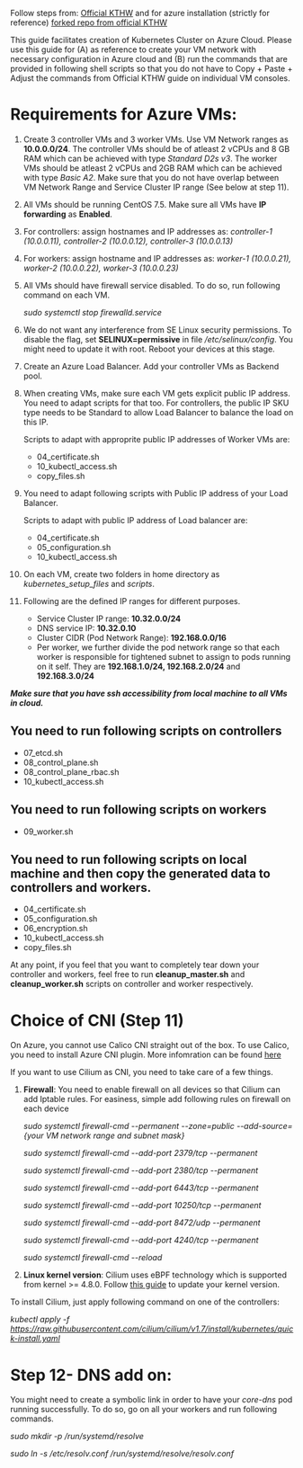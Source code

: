 Follow steps from: [Official KTHW](https://github.com/kelseyhightower/kubernetes-the-hard-way/tree/master/docs) and for azure installation (strictly for reference) [forked repo from official KTHW](https://github.com/ivanfioravanti/kubernetes-the-hard-way-on-azure/tree/master/docs)

This guide facilitates creation of Kubernetes Cluster on Azure Cloud. Please use this guide for 
(A) as reference to create your VM network with necessary configuration in Azure cloud and (B) run the commands that are provided in following shell scripts so that you do not have to Copy + Paste + Adjust the commands from Official KTHW guide on individual VM consoles.


# Requirements for Azure VMs:
1. Create 3 controller VMs and 3 worker VMs. Use VM Network ranges as **10.0.0.0/24**. The controller VMs should be of atleast 2 vCPUs and 8 GB RAM which can be achieved with type *Standard D2s v3*. The worker VMs should be atleast 2 vCPUs and 2GB RAM which can be achieved with type *Basic A2*. Make sure that you do not have overlap between VM Network Range and Service Cluster IP range (See below at step 11). 

2. All VMs should be running CentOS 7.5. Make sure all VMs have **IP forwarding** as **Enabled**.

3. For controllers: assign hostnames and IP addresses as:  *controller\-1 (10.0.0.11), controller\-2 (10.0.0.12), controller\-3 (10.0.0.13)*
4. For workers: assign hostname and IP addresses as:  *worker\-1 (10.0.0.21), worker\-2 (10.0.0.22), worker\-3 (10.0.0.23)*

5. All VMs should have firewall service disabled. To do so, run following command on each VM. 
   
   *sudo systemctl stop firewalld.service*

6. We do not want any interference from  SE Linux security permissions. To disable the flag, set **SELINUX=permissive** in file */etc/selinux/config*. You might need to update it with root. Reboot your devices at this stage.

7. Create an Azure Load Balancer. Add your controller VMs as Backend pool. 

8. When creating VMs, make sure each VM gets explicit public IP address. You need to adapt scripts for that too. For controllers, the public IP SKU type needs to be Standard to allow Load Balancer to balance the load on this IP. 

	Scripts to adapt with approprite public IP addresses of Worker VMs are: 
	* 04_certificate.sh
	* 10_kubectl_access.sh
	* copy_files.sh

9. You need to adapt following scripts with Public IP address of your Load Balancer.

	Scripts to adapt with public IP address of Load balancer are:
	* 04_certificate.sh
	* 05_configuration.sh
	* 10_kubectl_access.sh
	
10. On each VM, create two folders in home directory as *kubernetes_setup_files* and *scripts*.

11. Following are the defined IP ranges for different purposes.
	* Service Cluster IP range: **10.32.0.0/24**
	* DNS service IP: **10.32.0.10**
	* Cluster CIDR (Pod Network Range): **192.168.0.0/16**
	* Per worker, we further divide the pod network range so that each worker is responsible for tightened subnet to assign to pods running on it self. They are **192.168.1.0/24, 192.168.2.0/24** and **192.168.3.0/24**

***Make sure that you have ssh accessibility from local machine to all VMs in cloud.*** 

## You need to run following scripts on controllers

* 07_etcd.sh
* 08_control_plane.sh
* 08_control_plane_rbac.sh
* 10_kubectl_access.sh

## You need to run following scripts on workers

* 09_worker.sh

## You need to run following scripts on local machine and then copy the generated data to controllers and workers. 

* 04_certificate.sh
* 05_configuration.sh
* 06_encryption.sh
* 10_kubectl_access.sh
* copy_files.sh

At any point, if you feel that you want to completely tear down your controller and workers, feel free to run **cleanup_master.sh** and **cleanup_worker.sh** scripts on controller and worker respectively.

# Choice of CNI (Step 11)

On Azure, you cannot use Calico CNI straight out of the box. To use Calico, you need to install Azure CNI plugin. More infomration can be found [here](https://docs.projectcalico.org/reference/public-cloud/azure)

If you want to use Cilium as CNI, you need to take care of a few things. 
1. **Firewall**: You need to enable firewall on all devices so that Cilium can add Iptable rules. For easiness, simple add following rules on firewall on each device

	*sudo systemctl firewall-cmd --permanent --zone=public --add-source={your VM network range and subnet mask}*

	*sudo systemctl firewall-cmd --add-port 2379/tcp --permanent*

	*sudo systemctl firewall-cmd --add-port 2380/tcp --permanent*

	*sudo systemctl firewall-cmd --add-port 6443/tcp --permanent*

	*sudo systemctl firewall-cmd --add-port 10250/tcp --permanent*

	*sudo systemctl firewall-cmd --add-port 8472/udp --permanent*

	*sudo systemctl firewall-cmd --add-port 4240/tcp --permanent*

	*sudo systemctl firewall-cmd --reload*

2. **Linux kernel version**: Cilium uses eBPF technology which is supported from kernel >= 4.8.0. Follow [this guide](https://phoenixnap.com/kb/how-to-upgrade-kernel-centos) to update your kernel version.

To install Cilium, just apply following command on one of the controllers:

*kubectl apply -f https://raw.githubusercontent.com/cilium/cilium/v1.7/install/kubernetes/quick-install.yaml*

# Step 12- DNS add on:
You might need to create a symbolic link in order to have your *core-dns* pod running successfully. To do so, go on all your workers and run following commands.

*sudo mkdir -p /run/systemd/resolve*

*sudo ln -s /etc/resolv.conf /run/systemd/resolve/resolv.conf*